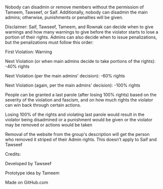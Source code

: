 Nobody can disadmin or remove members without the permission of Tameem, Tawseef, or Saif. Additionally, nobody can disadmin the main admins; otherwise, punishments or penalties will be given.

Disclaimer: Saif, Tawseef, Tameem, and Rownak can decide when to give warnings and how many warnings to give before the violator starts to lose a portion of their rights. Admins can also decide when to issue penalizations, but the penalizations must follow this order:

First Violation: Warning

Next Violation (or when main admins decide to take portions of the rights): -40% rights

Next Violation (per the main admins' decision): -60% rights

Next Violation (again, per the main admins' decision): -100% rights

People can be granted a last parole (after losing 100% rights) based on the severity of the violation and fascism, and on how much rights the violator can win back through certain actions.

Losing 100% of the rights and violating last parole would result in the violator being disadmined or a punishment would be given or the violator may be removed or actions would be taken

Removal of the website from the group's description will get the person who removed it striped of their Admin rights. This doesn't apply to Saif and Tawseef

Credits:

Developed by Tawseef 

Prototype idea by Tameem

Made on GitHub.com

